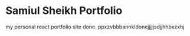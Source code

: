 # Samiul Sheikh Portfolio

my personal react portfolio site done.
ppxzvbbbannkldonejjjjjsdjjhhbxzxhj
